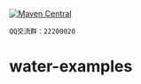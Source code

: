 
[![Maven Central](https://img.shields.io/maven-central/v/org.noear/water.client.svg)](https://mvnrepository.com/search?q=g:org.noear%20AND%20water.client)

` QQ交流群：22200020 `

# water-examples
